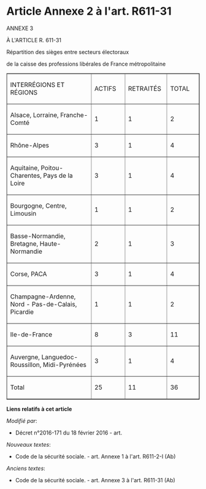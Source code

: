 # Article Annexe 2 à l'art. R611-31

ANNEXE 3

À L'ARTICLE R. 611-31

Répartition des sièges entre secteurs électoraux

de la caisse des professions libérales de France métropolitaine

<table cellspacing="0" cellpadding="0" border="1">
  <tbody>
    <tr>
      <td width="454">

INTERRÉGIONS ET RÉGIONS

</td>
      <td width="113">

ACTIFS

</td>
      <td width="113">

RETRAITÉS

</td>
      <td width="113">

TOTAL

</td>
    </tr>
    <tr>
      <td width="454">

Alsace, Lorraine, Franche-Comté

</td>
      <td width="113">

1

</td>
      <td width="113">

1

</td>
      <td width="113">

2

</td>
    </tr>
    <tr>
      <td width="454">

Rhône-Alpes

</td>
      <td width="113">

3

</td>
      <td width="113">

1

</td>
      <td width="113">

4

</td>
    </tr>
    <tr>
      <td width="454">

Aquitaine, Poitou-Charentes, Pays de la Loire

</td>
      <td width="113">

3

</td>
      <td width="113">

1

</td>
      <td width="113">

4

</td>
    </tr>
    <tr>
      <td width="454">

Bourgogne, Centre, Limousin

</td>
      <td width="113">

1

</td>
      <td width="113">

1

</td>
      <td width="113">

2

</td>
    </tr>
    <tr>
      <td width="454">

Basse-Normandie, Bretagne, Haute-Normandie

</td>
      <td width="113">

2

</td>
      <td width="113">

1

</td>
      <td width="113">

3

</td>
    </tr>
    <tr>
      <td width="454">

Corse, PACA

</td>
      <td width="113">

3

</td>
      <td width="113">

1

</td>
      <td width="113">

4

</td>
    </tr>
    <tr>
      <td width="454">

Champagne-Ardenne, Nord - Pas-de-Calais, Picardie

</td>
      <td width="113">

1

</td>
      <td width="113">

1

</td>
      <td width="113">

2

</td>
    </tr>
    <tr>
      <td width="454">

Ile-de-France

</td>
      <td width="113">

8

</td>
      <td width="113">

3

</td>
      <td width="113">

11

</td>
    </tr>
    <tr>
      <td width="454">

Auvergne, Languedoc-Roussillon, Midi-Pyrénées

</td>
      <td width="113">

3

</td>
      <td width="113">

1

</td>
      <td width="113">

4

</td>
    </tr>
    <tr>
      <td width="454">

Total

</td>
      <td width="113">

25

</td>
      <td width="113">

11

</td>
      <td width="113">

36

</td>
    </tr>
  </tbody>
</table>

**Liens relatifs à cet article**

_Modifié par_:

  - Décret n°2016-171 du 18 février 2016 - art.

_Nouveaux textes_:

  - Code de la sécurité sociale. - art. Annexe 1 à l'art. R611-2-I (Ab)

_Anciens textes_:

  - Code de la sécurité sociale. - art. Annexe 3 à l'art. R611-31 (Ab)
